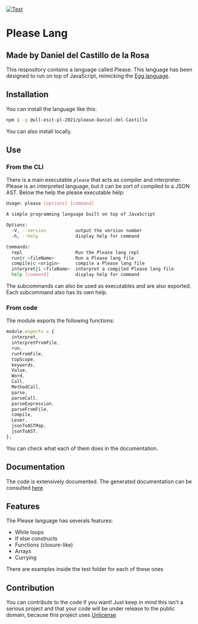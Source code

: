 [![Test](https://github.com/ULL-ESIT-PL-2021/please-Daniel-del-Castillo/actions/workflows/test.yaml/badge.svg?branch=main)](https://github.com/ULL-ESIT-PL-2021/please-Daniel-del-Castillo/actions/workflows/test.yaml)
# Please Lang
## Made by Daniel del Castillo de la Rosa
This respository contains a language called Please. This language has been designed to run on top of JavaScript, mimicking the [Egg language](https://eloquentjavascript.net/12_language.html).
## Installation
You can install the language like this:
```sh
npm i -g @ull-esit-pl-2021/please-Daniel-del-Castillo
```
You can also install locally.
## Use
### From the CLI
There is a main executable `please` that acts as compiler and interpreter. Please is an interpreted language, but it can be sort of compiled to a JSON AST. Below the help the please executable help:
```sh
Usage: please [options] [command]

A simple programming language built on top of JavaScript

Options:
  -V, --version           output the version number
  -h, --help              display help for command

Commands:
  repl                    Run the Please lang repl
  run|r <fileName>        Run a Please lang file
  compile|c <origin>      compile a Please lang file
  interpret|i <fileName>  interpret a compiled Please lang file
  help [command]          display help for command
```
The subcommands can also be used as executables and are also exported. Each subcommand also has its own help.
### From code
The module exports the following functions:
```js
module.exports = {
  interpret,
  interpretFromFile,
  run,
  runFromFile,
  topScope,
  keywords,
  Value,
  Word,
  Call,
  MethodCall,
  parse,
  parseCall,
  parseExpression,
  parseFromFile,
  compile,
  Lexer,
  jsonToASTMap,
  jsonToAST,
};

```
You can check what each of them does in the documentation.
## Documentation
The code is extensively documented. The generated documentation can be consulted [here](https://ull-esit-pl-2021.github.io/egg-method-evaluate-Daniel-del-Castillo/index.html)

## Features
The Please language has severals features:
* While loops
* If else constructs
* Functions (closure-like)
* Arrays
* Currying

There are examples inside the test folder for each of these ones

## Contribution
You can contribute to the code if you want! Just keep in mind this isn't a serious project and that your code will be under release to the public domain, because this project uses [Unlicense](https://unlicense.org/)
